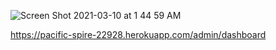 
![Screen Shot 2021-03-10 at 1 44 59 AM](https://user-images.githubusercontent.com/68141454/110601499-3d3a7d00-8142-11eb-8c49-97cc778adc33.png)

https://pacific-spire-22928.herokuapp.com/admin/dashboard
